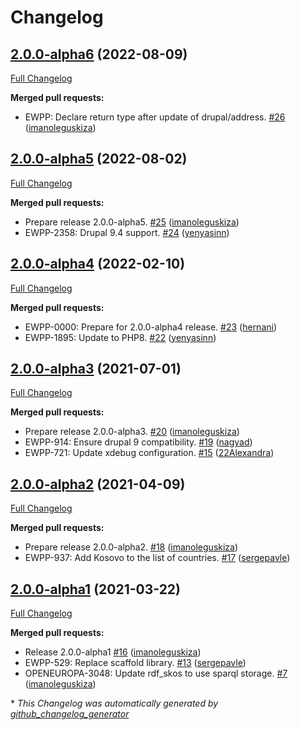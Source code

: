 # Changelog

## [2.0.0-alpha6](https://github.com/openeuropa/oe_corporate_countries/tree/2.0.0-alpha6) (2022-08-09)

[Full Changelog](https://github.com/openeuropa/oe_corporate_countries/compare/2.0.0-alpha5...2.0.0-alpha6)

**Merged pull requests:**

- EWPP: Declare return type after update of drupal/address. [\#26](https://github.com/openeuropa/oe_corporate_countries/pull/26) ([imanoleguskiza](https://github.com/imanoleguskiza))

## [2.0.0-alpha5](https://github.com/openeuropa/oe_corporate_countries/tree/2.0.0-alpha5) (2022-08-02)

[Full Changelog](https://github.com/openeuropa/oe_corporate_countries/compare/2.0.0-alpha4...2.0.0-alpha5)

**Merged pull requests:**

- Prepare release 2.0.0-alpha5. [\#25](https://github.com/openeuropa/oe_corporate_countries/pull/25) ([imanoleguskiza](https://github.com/imanoleguskiza))
- EWPP-2358: Drupal 9.4 support. [\#24](https://github.com/openeuropa/oe_corporate_countries/pull/24) ([yenyasinn](https://github.com/yenyasinn))

## [2.0.0-alpha4](https://github.com/openeuropa/oe_corporate_countries/tree/2.0.0-alpha4) (2022-02-10)

[Full Changelog](https://github.com/openeuropa/oe_corporate_countries/compare/2.0.0-alpha3...2.0.0-alpha4)

**Merged pull requests:**

- EWPP-0000: Prepare for 2.0.0-alpha4 release. [\#23](https://github.com/openeuropa/oe_corporate_countries/pull/23) ([hernani](https://github.com/hernani))
- EWPP-1895: Update to PHP8. [\#22](https://github.com/openeuropa/oe_corporate_countries/pull/22) ([yenyasinn](https://github.com/yenyasinn))

## [2.0.0-alpha3](https://github.com/openeuropa/oe_corporate_countries/tree/2.0.0-alpha3) (2021-07-01)

[Full Changelog](https://github.com/openeuropa/oe_corporate_countries/compare/2.0.0-alpha2...2.0.0-alpha3)

**Merged pull requests:**

- Prepare release 2.0.0-alpha3. [\#20](https://github.com/openeuropa/oe_corporate_countries/pull/20) ([imanoleguskiza](https://github.com/imanoleguskiza))
- EWPP-914: Ensure drupal 9 compatibility. [\#19](https://github.com/openeuropa/oe_corporate_countries/pull/19) ([nagyad](https://github.com/nagyad))
- EWPP-721: Update xdebug configuration. [\#15](https://github.com/openeuropa/oe_corporate_countries/pull/15) ([22Alexandra](https://github.com/22Alexandra))

## [2.0.0-alpha2](https://github.com/openeuropa/oe_corporate_countries/tree/2.0.0-alpha2) (2021-04-09)

[Full Changelog](https://github.com/openeuropa/oe_corporate_countries/compare/2.0.0-alpha1...2.0.0-alpha2)

**Merged pull requests:**

- Prepare release 2.0.0-alpha2. [\#18](https://github.com/openeuropa/oe_corporate_countries/pull/18) ([imanoleguskiza](https://github.com/imanoleguskiza))
- EWPP-937: Add Kosovo to the list of countries. [\#17](https://github.com/openeuropa/oe_corporate_countries/pull/17) ([sergepavle](https://github.com/sergepavle))

## [2.0.0-alpha1](https://github.com/openeuropa/oe_corporate_countries/tree/2.0.0-alpha1) (2021-03-22)

[Full Changelog](https://github.com/openeuropa/oe_corporate_countries/compare/1.0.0-beta4...2.0.0-alpha1)

**Merged pull requests:**

- Release 2.0.0-alpha1 [\#16](https://github.com/openeuropa/oe_corporate_countries/pull/16) ([imanoleguskiza](https://github.com/imanoleguskiza))
- EWPP-529: Replace scaffold library. [\#13](https://github.com/openeuropa/oe_corporate_countries/pull/13) ([sergepavle](https://github.com/sergepavle))
- OPENEUROPA-3048: Update rdf\_skos to use sparql storage. [\#7](https://github.com/openeuropa/oe_corporate_countries/pull/7) ([imanoleguskiza](https://github.com/imanoleguskiza))

\* *This Changelog was automatically generated by [github_changelog_generator](https://github.com/github-changelog-generator/github-changelog-generator)*
